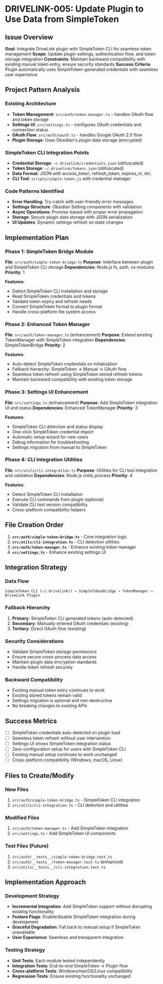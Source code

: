 # DRIVELINK-005: Update Plugin to Use Data from SimpleToken

## Issue Overview
**Goal**: Integrate DriveLink plugin with SimpleToken CLI for seamless token management
**Scope**: Update plugin settings, authentication flow, and token storage integration
**Constraints**: Maintain backward compatibility with existing manual token entry, ensure security standards
**Success Criteria**: Plugin automatically uses SimpleToken-generated credentials with seamless user experience

## Project Pattern Analysis

### Existing Architecture
- **Token Management**: `src/auth/token-manager.ts` - handles OAuth flow and token storage
- **Settings UI**: `src/settings.ts` - configures OAuth credentials and connection status
- **OAuth Flow**: `src/auth/oauth.ts` - handles Google OAuth 2.0 flow
- **Plugin Storage**: Uses Obsidian's plugin data storage (encrypted)

### SimpleToken CLI Integration Points
- **Credential Storage**: `~/.drivelink/credentials.json` (obfuscated)
- **Token Storage**: `~/.drivelink/tokens.json` (obfuscated)
- **Data Format**: JSON with access_token, refresh_token, expires_in, etc.
- **CLI Tool**: `scripts/simple-token.js` with credential manager

### Code Patterns Identified
- **Error Handling**: Try-catch with user-friendly error messages
- **Settings Structure**: Obsidian Setting components with validation
- **Async Operations**: Promise-based with proper error propagation
- **Storage**: Secure plugin data storage with JSON serialization
- **UI Updates**: Dynamic settings refresh on state changes

## Implementation Plan

### Phase 1: SimpleToken Bridge Module
**File**: `src/auth/simple-token-bridge.ts`
**Purpose**: Interface between plugin and SimpleToken CLI storage
**Dependencies**: Node.js fs, path, os modules
**Priority**: 1

**Features**:
- Detect SimpleToken CLI installation and storage
- Read SimpleToken credentials and tokens
- Validate token expiry and refresh needs
- Convert SimpleToken format to plugin format
- Handle cross-platform file system access

### Phase 2: Enhanced Token Manager
**File**: `src/auth/token-manager.ts` (enhancement)
**Purpose**: Extend existing TokenManager with SimpleToken integration
**Dependencies**: SimpleTokenBridge
**Priority**: 2

**Features**:
- Auto-detect SimpleToken credentials on initialization
- Fallback hierarchy: SimpleToken → Manual → OAuth flow
- Seamless token refresh using SimpleToken stored refresh tokens
- Maintain backward compatibility with existing token storage

### Phase 3: Settings UI Enhancement
**File**: `src/settings.ts` (enhancement)
**Purpose**: Add SimpleToken integration UI and status
**Dependencies**: Enhanced TokenManager
**Priority**: 3

**Features**:
- SimpleToken CLI detection and status display
- One-click SimpleToken credential import
- Automatic setup wizard for new users
- Debug information for troubleshooting
- Settings migration from manual to SimpleToken

### Phase 4: CLI Integration Utilities
**File**: `src/utils/cli-integration.ts`
**Purpose**: Utilities for CLI tool integration and validation
**Dependencies**: Node.js child_process
**Priority**: 4

**Features**:
- Detect SimpleToken CLI installation
- Execute CLI commands from plugin (optional)
- Validate CLI tool version compatibility
- Cross-platform compatibility helpers

## File Creation Order

1. **`src/auth/simple-token-bridge.ts`** - Core integration logic
2. **`src/utils/cli-integration.ts`** - CLI detection utilities
3. **`src/auth/token-manager.ts`** - Enhance existing token manager
4. **`src/settings.ts`** - Enhance existing settings UI

## Integration Strategy

### Data Flow
```
SimpleToken CLI (~/.drivelink/) → SimpleTokenBridge → TokenManager → DriveLink Plugin
```

### Fallback Hierarchy
1. **Primary**: SimpleToken CLI generated tokens (auto-detected)
2. **Secondary**: Manually entered OAuth credentials (existing)
3. **Tertiary**: Direct OAuth flow (existing)

### Security Considerations
- Validate SimpleToken storage permissions
- Ensure secure cross-process data access
- Maintain plugin data encryption standards
- Handle token refresh securely

### Backward Compatibility
- Existing manual token entry continues to work
- Existing stored tokens remain valid
- Settings migration is optional and non-destructive
- No breaking changes to existing APIs

## Success Metrics
- [ ] SimpleToken credentials auto-detected on plugin load
- [ ] Seamless token refresh without user intervention
- [ ] Settings UI shows SimpleToken integration status
- [ ] Zero-configuration setup for users with SimpleToken CLI
- [ ] Existing manual setup continues to work unchanged
- [ ] Cross-platform compatibility (Windows, macOS, Linux)

## Files to Create/Modify

### New Files
1. `src/auth/simple-token-bridge.ts` - SimpleToken CLI integration
2. `src/utils/cli-integration.ts` - CLI detection and utilities

### Modified Files
1. `src/auth/token-manager.ts` - Add SimpleToken integration
2. `src/settings.ts` - Add SimpleToken UI components

### Test Files (Future)
1. `src/auth/__tests__/simple-token-bridge.test.ts`
2. `src/auth/__tests__/token-manager.test.ts` (enhanced)
3. `src/utils/__tests__/cli-integration.test.ts`

## Implementation Approach

### Development Strategy
- **Incremental Integration**: Add SimpleToken support without disrupting existing functionality
- **Feature Flags**: Enable/disable SimpleToken integration during development
- **Graceful Degradation**: Fall back to manual setup if SimpleToken unavailable
- **User Experience**: Seamless and transparent integration

### Testing Strategy
- **Unit Tests**: Each module tested independently
- **Integration Tests**: End-to-end SimpleToken → Plugin flow
- **Cross-platform Tests**: Windows/macOS/Linux compatibility
- **Regression Tests**: Ensure existing functionality unchanged